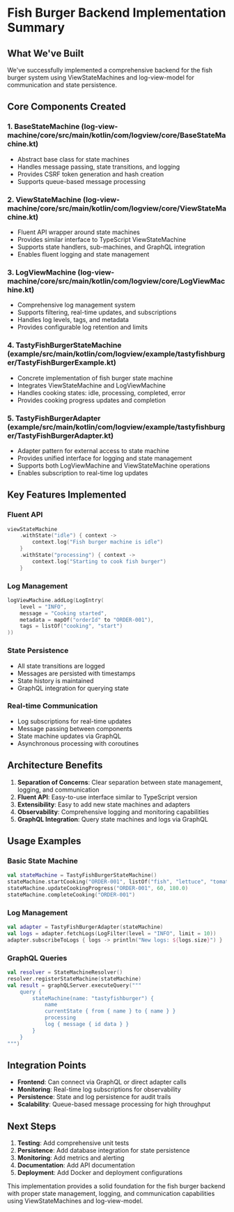 # Fish Burger Backend Implementation Summary

## What We've Built

We've successfully implemented a comprehensive backend for the fish burger system using ViewStateMachines and log-view-model for communication and state persistence.

## Core Components Created

### 1. BaseStateMachine (log-view-machine/core/src/main/kotlin/com/logview/core/BaseStateMachine.kt)
- Abstract base class for state machines
- Handles message passing, state transitions, and logging
- Provides CSRF token generation and hash creation
- Supports queue-based message processing

### 2. ViewStateMachine (log-view-machine/core/src/main/kotlin/com/logview/core/ViewStateMachine.kt)
- Fluent API wrapper around state machines
- Provides similar interface to TypeScript ViewStateMachine
- Supports state handlers, sub-machines, and GraphQL integration
- Enables fluent logging and state management

### 3. LogViewMachine (log-view-machine/core/src/main/kotlin/com/logview/core/LogViewMachine.kt)
- Comprehensive log management system
- Supports filtering, real-time updates, and subscriptions
- Handles log levels, tags, and metadata
- Provides configurable log retention and limits

### 4. TastyFishBurgerStateMachine (example/src/main/kotlin/com/logview/example/tastyfishburger/TastyFishBurgerExample.kt)
- Concrete implementation of fish burger state machine
- Integrates ViewStateMachine and LogViewMachine
- Handles cooking states: idle, processing, completed, error
- Provides cooking progress updates and completion

### 5. TastyFishBurgerAdapter (example/src/main/kotlin/com/logview/example/tastyfishburger/TastyFishBurgerAdapter.kt)
- Adapter pattern for external access to state machine
- Provides unified interface for logging and state management
- Supports both LogViewMachine and ViewStateMachine operations
- Enables subscription to real-time log updates

## Key Features Implemented

### Fluent API
```kotlin
viewStateMachine
    .withState("idle") { context ->
        context.log("Fish burger machine is idle")
    }
    .withState("processing") { context ->
        context.log("Starting to cook fish burger")
    }
```

### Log Management
```kotlin
logViewMachine.addLog(LogEntry(
    level = "INFO",
    message = "Cooking started",
    metadata = mapOf("orderId" to "ORDER-001"),
    tags = listOf("cooking", "start")
))
```

### State Persistence
- All state transitions are logged
- Messages are persisted with timestamps
- State history is maintained
- GraphQL integration for querying state

### Real-time Communication
- Log subscriptions for real-time updates
- Message passing between components
- State machine updates via GraphQL
- Asynchronous processing with coroutines

## Architecture Benefits

1. **Separation of Concerns**: Clear separation between state management, logging, and communication
2. **Fluent API**: Easy-to-use interface similar to TypeScript version
3. **Extensibility**: Easy to add new state machines and adapters
4. **Observability**: Comprehensive logging and monitoring capabilities
5. **GraphQL Integration**: Query state machines and logs via GraphQL

## Usage Examples

### Basic State Machine
```kotlin
val stateMachine = TastyFishBurgerStateMachine()
stateMachine.startCooking("ORDER-001", listOf("fish", "lettuce", "tomato"))
stateMachine.updateCookingProgress("ORDER-001", 60, 180.0)
stateMachine.completeCooking("ORDER-001")
```

### Log Management
```kotlin
val adapter = TastyFishBurgerAdapter(stateMachine)
val logs = adapter.fetchLogs(LogFilter(level = "INFO", limit = 10))
adapter.subscribeToLogs { logs -> println("New logs: ${logs.size}") }
```

### GraphQL Queries
```kotlin
val resolver = StateMachineResolver()
resolver.registerStateMachine(stateMachine)
val result = graphQLServer.executeQuery("""
    query {
        stateMachine(name: "tastyfishburger") {
            name
            currentState { from { name } to { name } }
            processing
            log { message { id data } }
        }
    }
""")
```

## Integration Points

- **Frontend**: Can connect via GraphQL or direct adapter calls
- **Monitoring**: Real-time log subscriptions for observability
- **Persistence**: State and log persistence for audit trails
- **Scalability**: Queue-based message processing for high throughput

## Next Steps

1. **Testing**: Add comprehensive unit tests
2. **Persistence**: Add database integration for state persistence
3. **Monitoring**: Add metrics and alerting
4. **Documentation**: Add API documentation
5. **Deployment**: Add Docker and deployment configurations

This implementation provides a solid foundation for the fish burger backend with proper state management, logging, and communication capabilities using ViewStateMachines and log-view-model. 